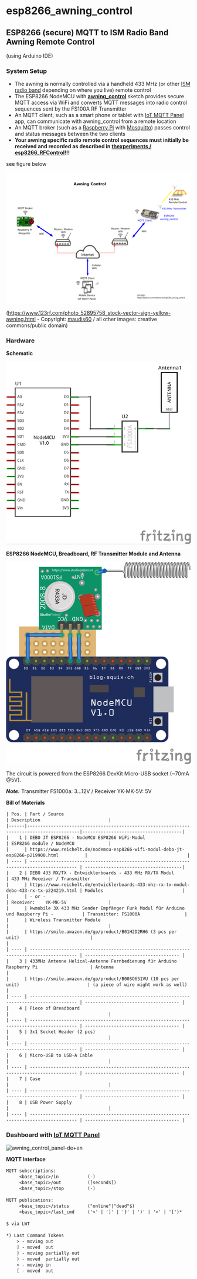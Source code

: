 # esp8266_awning_control
## ESP8266 (secure) MQTT to ISM Radio Band Awning Remote Control

(using Arduino IDE)

### System Setup
- The awning is normally controlled via a handheld 433 MHz (or other [ISM radio band](https://en.wikipedia.org/wiki/ISM_radio_band) depending on where you live) remote control
- The ESP8266 NodeMCU with [**awning_control**](src/awning_control.ino) sketch provides secure MQTT access via WiFi and converts MQTT messages into radio control sequences sent by the FS100A RF Transmitter
- An MQTT client, such as a smart phone or tablet with [IoT MQTT Panel](https://snrlab.in/iot/iot-mqtt-panel-user-guide) app, can communicate with awning_control from a remote location
- An MQTT broker (such as a [Raspberry Pi](https://www.raspberrypi.org/) with [Mosquitto](https://mosquitto.org/)) passes control and status messages between the two clients
- **Your awning specific radio remote control sequences must initially be received and recorded as described in [thexperiments /
esp8266_RFControl](https://github.com/thexperiments/esp8266_RFControl)!!!**

see figure below

![Awning Control Setup](awning_control_setup-en.png)

(https://www.123rf.com/photo_52895758_stock-vector-sign-yellow-awning.html - 
Copyright: [maudis60](https://www.123rf.com/profile_maudis60) / all other images: creative commons/public domain)


### Hardware

**Schematic**

![Schematic](hw/awning_control_schematic_v1.0.png)

**ESP8266 NodeMCU, Breadboard, RF Transmitter Module and Antenna**

![Perfboard](hw/awning_control_perfboard_v1.0.png)

The circuit is powered from the ESP8266 DevKit Micro-USB socket (~70mA @5V).

*__Note:__* Transmitter FS1000a: 3...12V / Receiver YK-MK-5V:   5V


**Bill of Materials**

    | Pos. | Part / Source                                                                            | Description                          |
    |------|------------------------------------------------------------------------------------------|--------------------------------------|
    |    1 | DEBO JT ESP8266 - NodeMCU ESP8266 WiFi-Modul                                             | ESP8266 module / NodeMCU             |
    |      | https://www.reichelt.de/nodemcu-esp8266-wifi-modul-debo-jt-esp8266-p219900.html          |                                      |
    | ---- | ---------------------------------------------------------------------------------------- | -------------------------------------|
    |    2 | DEBO 433 RX/TX - Entwicklerboards - 433 MHz RX/TX Modul                                  | 433 MHz Receiver / Transmitter       |
    |      | https://www.reichelt.de/entwicklerboards-433-mhz-rx-tx-modul-debo-433-rx-tx-p224219.html | Modules                              |
    |      | - or -                                                                                   | Receiver:    YK-MK-5V                |
    |      | kwmobile 3X 433 MHz Sender Empfänger Funk Modul für Arduino und Raspberry Pi -           | Transmitter: FS1000A                 |
    |      | Wireless Transmitter Module                                                              |                                      |
    |      | https://smile.amazon.de/gp/product/B01H2D2RH6 (3 pcs per unit)                           |                                      |
    | ---- | ---------------------------------------------------------------------------------------- | ------------------------------------ |
    |    3 | 433MHz Antenne Helical-Antenne Fernbedienung für Arduino Raspberry Pi                    | Antenna                              |
    |      | https://smile.amazon.de/gp/product/B00SO651VU (10 pcs per unit)                          | (a piece of wire might work as well) |
    | ---- | ---------------------------------------------------------------------------------------- | ------------------------------------ |
    |    4 | Piece of Breadboard                                                                      |                                      |
    | ---- | ---------------------------------------------------------------------------------------- | ------------------------------------ |
    |    5 | 3x1 Socket Header (2 pcs)                                                                |                                      |
    | ---- | ---------------------------------------------------------------------------------------- | ------------------------------------ |
    |    6 | Micro-USB to USB-A Cable                                                                 |                                      |
    | ---- | ---------------------------------------------------------------------------------------- | ------------------------------------ |
    |    7 | Case                                                                                     |                                      |
    | ---- | ---------------------------------------------------------------------------------------- | ------------------------------------ |
    |    8 | USB Power Supply                                                                         |                                      |
    | ---- | ---------------------------------------------------------------------------------------- | ------------------------------------ |


### Dashboard with [IoT MQTT Panel](https://snrlab.in/iot/iot-mqtt-panel-user-guide)
![awning_control_panel-de+en](https://user-images.githubusercontent.com/83612361/124654778-4395f700-de9f-11eb-89f1-63ba9eb8cf68.png)

**MQTT Interface**
```
MQTT subscriptions:
     <base_topic>/in           (-)
     <base_topic>/out          ([seconds])
     <base_topic>/stop         (-)

MQTT publications:
     <base_topic>/status       ("online"|"dead"$)
     <base_topic>/last_cmd     ('>' | ']' | '}' | ')' | '<' | '[')*

$ via LWT

*) Last Command Tokens
    > - moving out
    ] - moved  out
    } - moving partially out
    ) - moved  partially out
    < - moving in
    [ - moved  out
```
